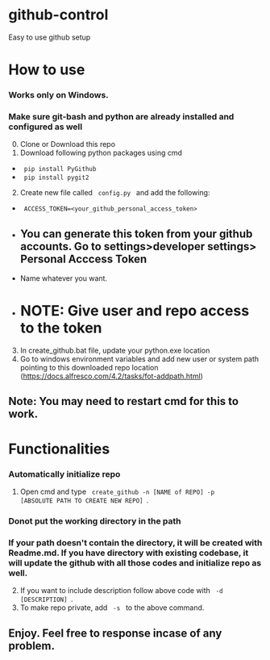 # github-control

Easy to use github setup

# How to use
### Works only on Windows.
### Make sure git-bash and python are already installed and configured as well

0. Clone or Download this repo
1. Download following python packages using cmd

- <code> pip install PyGithub </code>
- <code> pip install pygit2 </code>

2. Create new file called <code> config.py </code> and add the following:

- <code> ACCESS_TOKEN=<your_github_personal_access_token> </code>
- ## You can generate this token from your github accounts. Go to settings>developer settings> Personal Acccess Token
- Name whatever you want.
- # NOTE: Give user and repo access to the token

3. In create_github.bat file, update your python.exe location
4. Go to windows environment variables and add new user or system path pointing to this downloaded repo location (https://docs.alfresco.com/4.2/tasks/fot-addpath.html)

## Note: You may need to restart cmd for this to work.

# Functionalities

### Automatically initialize repo

1. Open cmd and type <code> create_github -n [NAME of REPO] -p [ABSOLUTE PATH TO CREATE NEW REPO] </code>.
### Donot put the working directory in the path
### If your path doesn't contain the directory, it will be created with Readme.md. If you have directory with existing codebase, it will update the github with all those codes and initialize repo as well. 
2. If you want to include description follow above code with <code> -d [DESCRIPTION] </code>.
3. To make repo private, add <code> -s </code> to the above command.

## Enjoy. Feel free to response incase of any problem.
